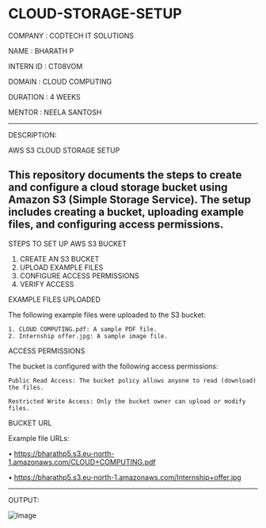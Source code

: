 # CLOUD-STORAGE-SETUP

COMPANY : CODTECH IT SOLUTIONS

NAME : BHARATH P

INTERN ID : CT08VOM

DOMAIN : CLOUD COMPUTING

DURATION : 4 WEEKS

MENTOR : NEELA SANTOSH

---
DESCRIPTION:


AWS S3 CLOUD STORAGE SETUP

This repository documents the steps to create and configure a cloud storage bucket using Amazon S3 (Simple Storage Service).
The setup includes creating a bucket, uploading example files, and configuring access permissions.
---
STEPS TO SET UP AWS S3 BUCKET
    
1. CREATE AN S3 BUCKET
2. UPLOAD EXAMPLE FILES
3. CONFIGURE ACCESS PERMISSIONS
4. VERIFY ACCESS

EXAMPLE FILES UPLOADED

The following example files were uploaded to the S3 bucket:
 
    1. CLOUD COMPUTING.pdf: A sample PDF file.
    2. Internship offer.jpg: A sample image file.


ACCESS PERMISSIONS

The bucket is configured with the following access permissions:

    Public Read Access: The bucket policy allows anyone to read (download) the files.

    Restricted Write Access: Only the bucket owner can upload or modify files.

BUCKET URL

Example file URLs:
    
•	https://bharathp5.s3.eu-north-1.amazonaws.com/CLOUD+COMPUTING.pdf

•	https://bharathp5.s3.eu-north-1.amazonaws.com/Internship+offer.jpg

_____________________________________________________________________________________________________

OUTPUT:

![Image](https://github.com/user-attachments/assets/e3e73757-9736-4b04-97ad-14e7e95981a3)
